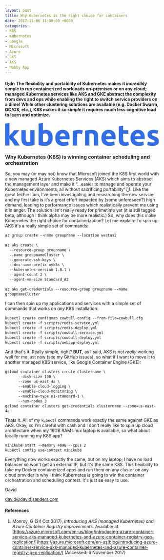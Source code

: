 ```yaml
---
layout: post
title: Why Kubernetes is the right choice for containers
date: 2017-11-06 11:00:00 +0000
categories:
- K8S
- Kubernetes
- Google
- Microsoft
- Azure
- GKS
- AKS
- Hobby App
---
```


#### tl;dr: The flexibility and portability of Kubernetes makes it *incredibly* simple to run containerized workloads on-premises or on any cloud; managed Kubernetes services like AKS and GKE abstract the complexity from devs and ops while enabling the right to switch service providers on a dime! While other clustering solutions are available (e.g. Docker Swarm, DC/OS, etc.), K8S makes it *so simple* it requires much less cognitive load to learn and optimize.

![Hard disk image](/uploads/2017/11/06/k8s_blue.png)

### Why Kubernetes (K8S) is winning container scheduling and orchestration
So, you may (or may not) know that Microsoft joined the K8S first world with a new managed Azure Kubernetes Services (AKS) which aims to abstract the management layer and make it “…easier to manage and operate your Kubernetes environments, all without sacrificing portability”([1](https://azure.microsoft.com/en-us/blog/introducing-azure-container-service-aks-managed-kubernetes-and-azure-container-registry-geo-replication/)). 
Like the great techie I am, I’ve been investigating and researching the new service and my first take is it’s a great effort impacted by (some unforeseen?) high demand, leading to performance issues which realistically prevent me using it in anger. The solution isn't really ready
for primetime yet (it is still tagged beta, although I think alpha may be more realistic.)
So, why does this make Kubernetes the right choice for containerization? Let me explain:
To spin up AKS it's a really simple set of commands:
```
az group create --name groupname --location westus2

az aks create \
  --resource-group groupname \
  --name groupnameCluster \
  --generate-ssh-keys \
  --dns-name-prefix myk8s \
  --kubernetes-version 1.8.1 \
  --agent-count 2 \
  --agent-vm-size Standard_A2

az aks get-credentials --resource-group groupname --name groupnameCluster
```
I can then spin up my applications and services with a simple set of commands that works on *any* K8S installation:
```
kubectl create configmap cowbull-config --from-file=cowbull.cfg
kubectl create -f scripts/redis-service.yml
kubectl create -f scripts/redis-deploy.yml
kubectl create -f scripts/cowbull-service.yml
kubectl create -f scripts/cowbull-deploy.yml
kubectl create -f scripts/webapp-deploy.yml
```
And that's it. Really simple, right? **BUT**, as I said, AKS is not *really* working well for me just now (see my GitHub issues), so what if I want to move it to another managed K8S service, like Google Container Engine (GKE):
```
gcloud container clusters create clustername \
      --disk-size 100 \
      --zone us-east-4a \
      --enable-cloud-logging \
      --enable-cloud-monitoring \
      --machine-type n1-standard-1 \
      --num-nodes 3
gcloud container clusters get-credentials clustername --zone=us-east-4a
```
Thats it. All of my ``kubectl`` commands work exactly the same against GKE as AKS. Okay, so I'm careful with cash and I don't really like to spin up cloud architecture when my 16GB RAM linux laptop is available, so what about locally running my K8S app?
```
minikube start --memory 4096 --cpus 2
kubectl config use-context minikube
```
Everything now works exactly the same, but on my laptop; I have no load balancer so won't get an external IP, but it's the same K8S. This flexibility to take my Docker containerized apps and run them on any cluster on any cloud provider is why I think Kubernetes is going to win the container orchestration and scheduling contest. It's just **so** easy to use.

David

david@davidjsanders.com 

#### References
1. Monroy, G (24 Oct 2017), *Introducing AKS (managed Kubernetes) and Azure Container Registry improvements*.
Available at: [https://azure.microsoft.com/en-us/blog/introducing-azure-container-service-aks-managed-kubernetes-and-azure-container-registry-geo-replication/](https://azure.microsoft.com/en-us/blog/introducing-azure-container-service-aks-managed-kubernetes-and-azure-container-registry-geo-replication/)
(Accessed: 6 November 2017)
